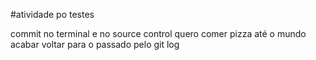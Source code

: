 #atividade po testes

commit no terminal e no source control
quero comer pizza até o mundo acabar
voltar para o passado pelo git log